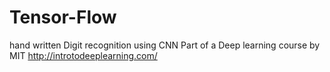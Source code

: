 # Tensor-Flow
hand written Digit recognition using CNN
Part of a Deep learning course by MIT
http://introtodeeplearning.com/
